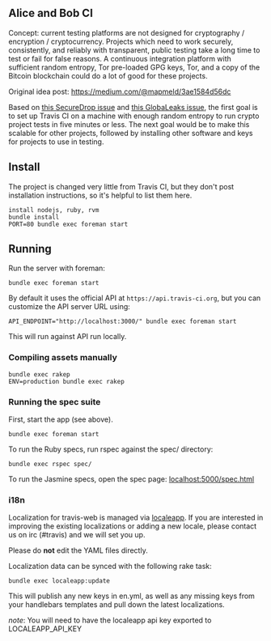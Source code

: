 ## Alice and Bob CI

Concept: current testing platforms are not designed for cryptography / encryption / cryptocurrency.
Projects which need to work securely, consistently, and reliably with transparent, public testing take a
long time to test or fail for false reasons. A continuous integration platform with sufficient random
entropy, Tor pre-loaded GPG keys, Tor, and a copy of the Bitcoin blockchain could do a lot of good for
these projects.

Original idea post: https://medium.com/@mapmeld/3ae1584d56dc

Based on [this SecureDrop issue](https://github.com/freedomofpress/securedrop/issues/332) and [this GlobaLeaks issue](https://github.com/globaleaks/GlobaLeaks/issues/1017), the first goal is to set up
Travis CI on a machine with enough random entropy to run crypto project tests in five minutes or less. The
next goal would be to make this scalable for other projects, followed by installing other software and keys
for projects to use in testing.

## Install

The project is changed very little from Travis CI, but they don't post installation instructions, so it's
helpful to list them here.

    install nodejs, ruby, rvm
    bundle install
    PORT=80 bundle exec foreman start


## Running

Run the server with foreman:

    bundle exec foreman start

By default it uses the official API at `https://api.travis-ci.org`, but you
can customize the API server URL using:


    API_ENDPOINT="http://localhost:3000/" bundle exec foreman start

This will run against API run locally.

### Compiling assets manually

    bundle exec rakep
    ENV=production bundle exec rakep

### Running the spec suite

First, start the app (see above).

    bundle exec foreman start

To run the Ruby specs, run rspec against the spec/ directory:

    bundle exec rspec spec/

To run the Jasmine specs, open the spec page: [localhost:5000/spec.html](http://localhost:5000/spec.html)

### i18n

Localization for travis-web is managed via [localeapp](http://localeapp.com).
If you are interested in improving the existing localizations or adding
a new locale, please contact us on irc (#travis) and we will set you up.

Please do **not** edit the YAML files directly.

Localization data can be synced with the following rake task:

    bundle exec localeapp:update

This will publish any new keys in en.yml, as well as any missing keys
from your handlebars templates and pull down the latest localizations.

*note*: You will need to have the localeapp api key exported to
LOCALEAPP_API_KEY
